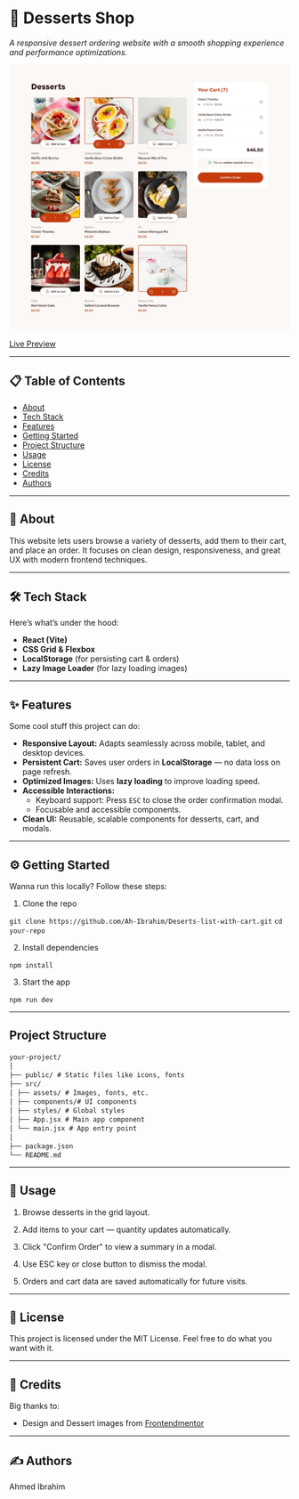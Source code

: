 # 🍰 Desserts Shop

_A responsive dessert ordering website with a smooth shopping experience and performance optimizations._

![Project Screenshot](./design/desktop-design-selected.jpg)

[Live Preview](https://ah-ibrahim.github.io/Deserts-list-with-cart)

---

## 📋 Table of Contents

-   [About](#-about)
-   [Tech Stack](#-tech-stack)
-   [Features](#-features)
-   [Getting Started](#-getting-started)
-   [Project Structure](#-project-structure)
-   [Usage](#-usage)
-   [License](#-license)
-   [Credits](#-credits)
-   [Authors](#-authors)

---

## 👋 About

This website lets users browse a variety of desserts, add them to their cart, and place an order. It focuses on clean design, responsiveness, and great UX with modern frontend techniques.

---

## 🛠️ Tech Stack

Here’s what’s under the hood:

-   **React (Vite)**
-   **CSS Grid & Flexbox**
-   **LocalStorage** (for persisting cart & orders)
-   **Lazy Image Loader** (for lazy loading images)

---

## ✨ Features

Some cool stuff this project can do:

-   **Responsive Layout:** Adapts seamlessly across mobile, tablet, and desktop devices.
-   **Persistent Cart:** Saves user orders in **LocalStorage** — no data loss on page refresh.
-   **Optimized Images:** Uses **lazy loading** to improve loading speed.
-   **Accessible Interactions:**
    -   Keyboard support: Press `ESC` to close the order confirmation modal.
    -   Focusable and accessible components.
-   **Clean UI:** Reusable, scalable components for desserts, cart, and modals.

---

## ⚙️ Getting Started

Wanna run this locally? Follow these steps:

1. Clone the repo

`git clone https://github.com/Ah-Ibrahim/Deserts-list-with-cart.git`
`cd your-repo`

2. Install dependencies

`npm install`

3. Start the app

`npm run dev`

---

## Project Structure

```
your-project/
│
├── public/ # Static files like icons, fonts
├── src/
│ ├── assets/ # Images, fonts, etc.
│ ├── components/# UI components
│ ├── styles/ # Global styles
│ ├── App.jsx # Main app component
│ └── main.jsx # App entry point
│
├── package.json
└── README.md
```

---

## 📝 Usage

1. Browse desserts in the grid layout.

2. Add items to your cart — quantity updates automatically.

3. Click "Confirm Order" to view a summary in a modal.

4. Use ESC key or close button to dismiss the modal.

5. Orders and cart data are saved automatically for future visits.

---

## 📄 License

This project is licensed under the MIT License.
Feel free to do what you want with it.

---

## 🙏 Credits

Big thanks to:

-   Design and Dessert images from [Frontendmentor](https://www.frontendmentor.io)

---

## ✍️ Authors

Ahmed Ibrahim
